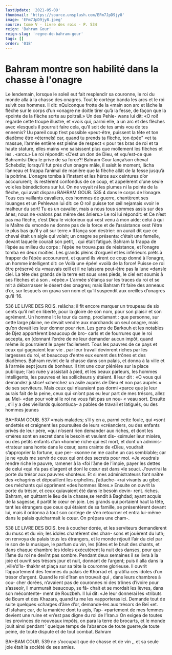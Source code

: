 ```yaml
---
lastUpdate: '2021-05-09'
thumbnail: 'https://source.unsplash.com/EFm7JpD9jy8'
image: 'EFm7JpD9jy8.jpeg'
source: tome V - livre des rois - P. 534
reign: 'Bahram Gour'
reign-slug: 'regne-de-bahram-gour'
tags: []
order: '018'
---
```


# Bahram montre son habilité dans la chasse à l'onagre

Le lendemain, lorsque le soleil eut fait resplendir sa couronne, le roi du monde alla à la chasse des onagres. Tout le cortége banda les arcs et le roi suivit ces hommes. Il dit: nQuiconque frotte de la «main son arc et lâche la flèche sur le corps d’un
«onagre ne doitle tirer qu’à la fesse, de façon que la
«pointe de la flèche sorte au poitrail.» Un des Pehle- wans lui dit: «O roi! regarde cette troupe illustre, et «vois qui, parmi elle, a un arc et des flèches avec «lesquels il pourrait faire cela, qu’il soit de tes amis
«ou de tes ennemis? Uu pareil coup t’est possible «peut-être, puissent la tête et ton diadème être «éternels! car, quand tu prends ta flèche, ton épée"
«et ta massue, l’armée entière est pleine de respect
« pour tes bras de roi et ta haute stature, elles mains «ne saisissent plus que mollement les flèches et les . «arcs.» Le roi répondit: «C’est un don de Dieu, et
«qu’est-ce que Bahramtsi Dieu le prive de sa force?!
Bahram Gour lança’son cheval Schebdiz; lorsqu’il
fut près d’un onagre mâle, il saisit le moment, lâcha l’anneau et frappa l’animal de manière que la flèche
allât de la fesse jusqu’à la poitrine. L’onagre tomba à
l’instant et les héros aux ceintures d’or accoururent;
ils restèrent confondus de ce coup, et appelèrent d’une seule voix les bénédictions sur lui. On ne voyait ni
les plumes ni la pointe de la flèche, qui avait disparu
BAHRAM GOUB. 535 4 dans le corps de l’onagre. Tous ces vaillants cavaliers,
ces hommes de guerre, chantèrent ses louanges et un Pehlewan lui dit: ce O roi! puisse ton œil nejamais «voir le malheur du sort! Tu es un cavalier, mais
a nous tous sommes assis sur des ânes; nous ne «valons pas même des âniers.» Le roi lui répondit:
et Ce n’est pas ma flèche, c’est Dieu le victorieux qui
«est venu à mon aide; celui à qui le Maître du «monde ne donne pas de la force et de l’assistance «est l’être le plus bas qu’il y ait sur terre.»
Il lança son destrier: on aurait dit que ce cheval était un aigle qui volait; un onagre se présenta: c’était une femelle, devant laquelle courait son petit, . qui était fatigué. Bahram la frappa de l’épée au
milieu du corps : l’épée ne trouva.pas de résistance,
et l’onagre tomba en deux moitiés. Les grands pleins d’orgueil et les inférieurs prêts à frapper de l’épée
accoururent, et quand ils virent ce coup donné à l’onagre, un homme intelligent dit: ce Voilà une épée! «voilà de la force! Puisse ce roi être préservé du «mauvais œill et il ne laissera peut-être pas la lune «dansle ciel. La tête des grands de la terre est sous «ses pieds, le ciel est soumis à ses flèches et à son
. «épée.»
L’armée s’élança sur les traces du roi et se mit à
débarrasser le désert des onagres; mais Bahram fit faire des anneaux d’or, sur lesquels on grava son nom et qu’il suspendit aux oreilles d’onagres qu’il
’16.

536 LE LIVRE DES ROIS.
relâcha; il fit encore marquer un troupeau de six cents qu’il mit en liberté, pour la gloire de son nom, pour son plaisir et son agrément.
Un homme lit le tour du camp, proclamant : que personne, sur cette large plaine, ne devait vendre aux marchands un seul onagre, mais qu’on devait
les leur donner pour rien. Les gens de Barkouh et les notables de Djez apportèrent beaucoup de bro- carls et de fourrures que le roi accepta, en [donnant l’ordre de ne leur demander aucun impôt, quand même ils pourraient le payer facilement. Tous les pauvres de ce pays et ceux qui gagnaient leur vie
. par leur travail devinrent riches par les largesses du roi, et beaucoup d’entre eux eurent des trônes et
des diadèmes.
Bahram revint de la chasse dans son palais, et donna à la ville et à l’armée sept jours de bonheur.
Il tint une cour plénière sur la place publique; l’arc
ruée y assistait à pied, et les beaux parleurs, les hommes intelligents, les pauvres et les solliciteurs y étaient. Il leur dit : «O vous qui demandez justice! «cherchez un asile auprès de Dieu et non pas auprès
« de ses serviteurs. Mais ceux qui n’auraient pas dormi «parce que je leur aurais fait de la peine, ceux qui «n’ont pas eu leur part de mes trésors, allez au Mei-
«dan pour voir si le roi ne vous fait pas un nou-
« veau sort. Ensuite , s’il y a des vieillards quisontiuca-
a pables de travail et latigués, ou des hommes jeunes

BAHRAM GOUB. 537 «mais malades; s’il y en a, parmi cette foule, qui
«sont endettés et craignent les poursuites de leurs «créanciers, ou des enfants privés de leur père,
«qui n’osent rien demander aux riches, et dont les «mères sont en secret dans le besoin et veulent dis- «simuler leur misère, ou des petits enfants d’un «homme riche qui est mort, et dont un adminis- «trateur sans honte dans le cœur, sans crainte de «Dieu, voudrait s’approprier la fortune, que per- «sonne ne me cache un cas semblable; car je ne «puis me servir de ceux qui ont des secrets pour moi. «Je voudrais rendre riche le pauvre, ramener à la «foi l’âme de l’impie, payer les dettes de celui
«qui n’a pas d’argent et donl le cœur est dans
«le souci. J’ouvrirai la porte du trésor aux pauvres «honteux. Et si mes administrateurs font naître des «chagrins et dépouillent les orphelins, j’attache- «rai vivants au gibet ces méchants qui oppriment «des hommes libres.» Ensuite on ouvrit la porte du trésor, et ceux quiavaient été dans le besoin devin- rent. riches.
Bahram, en quittant le lieu de la chasse,se rendit à Baghdad; ayant acquis de la sagesse, il partit le cœur en joie. Les grands qui portaient haut la tête, tant les étrangers que ceux qui étaient de sa famille,
se présentèrent devant lui, mais il ordonna à tout
son cortége de s’en retourner et entra lui-même dans
le palais quicharmait le cœur. On prépara une cham-.

538 LE LIVRE DES BOIS.
bre à coucher dorée, et les serviteurs demandèrent
du musc et du vin; les idoles chantèrent des chan- sons et jouèrent du luth; on renvoya du palais tous les étrangers, et le monde réjouit l’air du ciel par le
son de la musique, le parfum du vin, les (lûtes et le bruit des chants, et dans chaque chambre les idoles exécutèrent la nuit des danses, pour que l’âme du
roi ne devînt pas sombre. Pendant deux semaines il
se livra à la joie et ouvrit ses trésors jour et nuit, donnant de l’argent; puis il alla dans la ,ville’d’Is-
thakhr et plaça sur sa tête la couronne glorieuse. Il ouvrit l’appartement des femmes du palais de Khorrad
et. gratifia ces idoles d’un trésor d’argent. Quand le
roi d’lran en trouvait qui , dans leurs chambres à cou-
cher dorées, n’avaient pas de couronnes ni des trônes
d’ivoire pour s’asseoir, il murmurait beaucoup, se fâ-
chait et se mordait les lèvres, dans son mécontente- ment de Rouzbeh. Il lui dit: «Je leur donnerai les «tributs de Boum et des Khazars, quand tu me les «apporteras ici. Demande tout de suite quelques «charges d’âne d’or, demande-les aux trésors de Beî
«et. d’Isfahan; car, de la manière dont tu agis, l’ap-
«partement de mes femmes devient une ruine et «n’est pas digne du roi de l’Iran.» On exigea de
toutes les provinces de nouveaux impôts, on para la
terre de brocarts, et le monde jouit ainsi pendant ’ quelque temps de l’absence de toute guerre,de toute
peine, de toute dispute et de tout combat. Bahram

BAHBAM COUR. 539 ne s’occupait que de chasse et de vin ,, et sa seule joie
était la société de ses amies.
